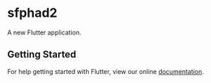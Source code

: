 # sfphad2

A new Flutter application.

## Getting Started

For help getting started with Flutter, view our online
[documentation](https://flutter.io/).
